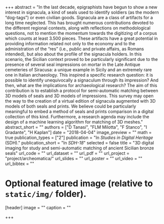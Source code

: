 +++
abstract = "In the last decade, epigraphists have begun to show a new interest in signacula, a kind of seals used to identify soldiers (as the modern “dog-tags”) or even civilian goods. Signacula are a class of artifacts for a long time neglected. This has brought numerous contributions devoted to the different regional contexts, along with reflections on methodological questions, not to mention the momentum towards the digitizing of a corpus which counts at least 3.500 pieces. These artifacts have a great potential in providing information related not only to the economy and to the administration of the “res” (i.e., public and private affairs, as Romans intended), but also about the profile of the signacula holders. In this scenario, the Sicilian context proved to be particularly significant due to the presence of several seal impressions on mortar in the Late Antique cemeteries of Siracusa: a unique example in Sicily and an extremely rare one in Italian archaeology. This inspired a specific research question: it is possible to identify unequivocally a signaculum through its impression? And then, what are the implications for archaeological research? The aim of this contribution is to establish a protocol for semi-automatic matching between 3D models of seals and 3D models of impressions. This survey may open the way to the creation of a virtual edition of signacula augmented with 3D models of both seals and prints. We believe could be particularly meaningful to embed a method of seals and prints comparison in a digital collection of this kind. Furthermore, a research agenda may include the design of a machine learning algorithm for matching of 3D meshes."
abstract_short = ""
authors = ["D Tanasi", "FLM Milotta", "F Stanco", "I Gradante", "H Kaplan"]
date = "2018-04-04"
image_preview = ""
math = true
publication_types = ["2"]
publication = "In *Studies in Digital Heritage* (SDH)."
publication_short = "In *SDH-18*"
selected = false
title = "3D digital imaging for study and semi-automatic matching of ancient Sicilian bronze seals"
url_code = ""
url_dataset = ""
url_pdf = ""
url_project = "project/archeomatica/"
url_slides = ""
url_poster = ""
url_video = ""
url_bibtex = ""

# Optional featured image (relative to `static/img/` folder).
[header]
image = ""
caption = ""

+++